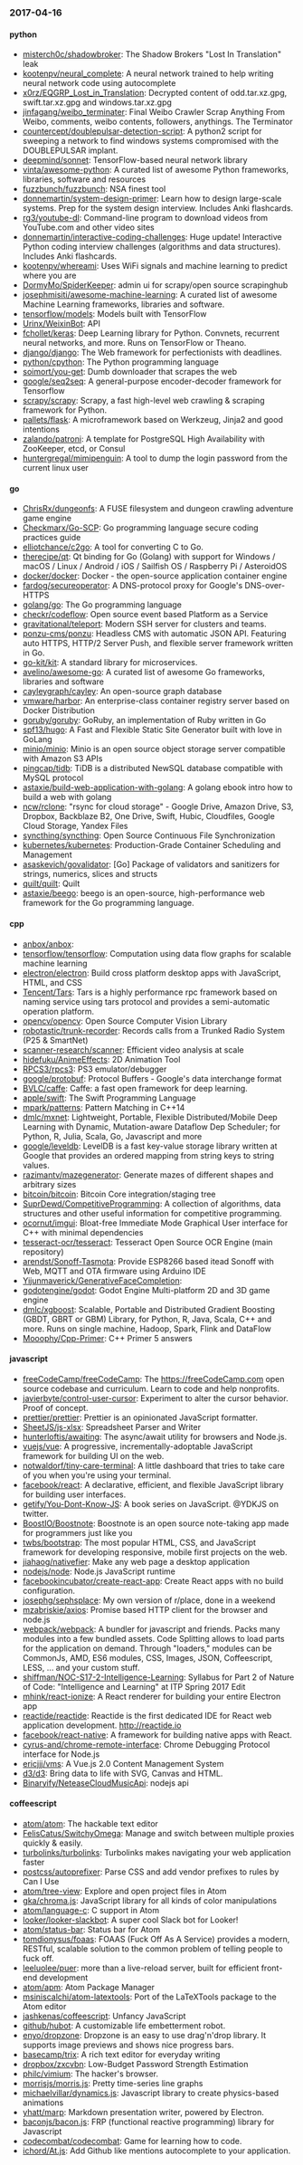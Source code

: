 ### 2017-04-16

#### python
* [misterch0c/shadowbroker](https://github.com/misterch0c/shadowbroker): The Shadow Brokers "Lost In Translation" leak
* [kootenpv/neural_complete](https://github.com/kootenpv/neural_complete): A neural network trained to help writing neural network code using autocomplete
* [x0rz/EQGRP_Lost_in_Translation](https://github.com/x0rz/EQGRP_Lost_in_Translation): Decrypted content of odd.tar.xz.gpg, swift.tar.xz.gpg and windows.tar.xz.gpg
* [jinfagang/weibo_terminater](https://github.com/jinfagang/weibo_terminater): Final Weibo Crawler Scrap Anything From Weibo, comments, weibo contents, followers, anythings. The Terminator
* [countercept/doublepulsar-detection-script](https://github.com/countercept/doublepulsar-detection-script): A python2 script for sweeping a network to find windows systems compromised with the DOUBLEPULSAR implant.
* [deepmind/sonnet](https://github.com/deepmind/sonnet): TensorFlow-based neural network library
* [vinta/awesome-python](https://github.com/vinta/awesome-python): A curated list of awesome Python frameworks, libraries, software and resources
* [fuzzbunch/fuzzbunch](https://github.com/fuzzbunch/fuzzbunch): NSA finest tool
* [donnemartin/system-design-primer](https://github.com/donnemartin/system-design-primer): Learn how to design large-scale systems. Prep for the system design interview. Includes Anki flashcards.
* [rg3/youtube-dl](https://github.com/rg3/youtube-dl): Command-line program to download videos from YouTube.com and other video sites
* [donnemartin/interactive-coding-challenges](https://github.com/donnemartin/interactive-coding-challenges): Huge update! Interactive Python coding interview challenges (algorithms and data structures). Includes Anki flashcards.
* [kootenpv/whereami](https://github.com/kootenpv/whereami): Uses WiFi signals  and machine learning to predict where you are
* [DormyMo/SpiderKeeper](https://github.com/DormyMo/SpiderKeeper): admin ui for scrapy/open source scrapinghub
* [josephmisiti/awesome-machine-learning](https://github.com/josephmisiti/awesome-machine-learning): A curated list of awesome Machine Learning frameworks, libraries and software.
* [tensorflow/models](https://github.com/tensorflow/models): Models built with TensorFlow
* [Urinx/WeixinBot](https://github.com/Urinx/WeixinBot): API
* [fchollet/keras](https://github.com/fchollet/keras): Deep Learning library for Python. Convnets, recurrent neural networks, and more. Runs on TensorFlow or Theano.
* [django/django](https://github.com/django/django): The Web framework for perfectionists with deadlines.
* [python/cpython](https://github.com/python/cpython): The Python programming language
* [soimort/you-get](https://github.com/soimort/you-get):  Dumb downloader that scrapes the web
* [google/seq2seq](https://github.com/google/seq2seq): A general-purpose encoder-decoder framework for Tensorflow
* [scrapy/scrapy](https://github.com/scrapy/scrapy): Scrapy, a fast high-level web crawling & scraping framework for Python.
* [pallets/flask](https://github.com/pallets/flask): A microframework based on Werkzeug, Jinja2 and good intentions
* [zalando/patroni](https://github.com/zalando/patroni): A template for PostgreSQL High Availability with ZooKeeper, etcd, or Consul
* [huntergregal/mimipenguin](https://github.com/huntergregal/mimipenguin): A tool to dump the login password from the current linux user

#### go
* [ChrisRx/dungeonfs](https://github.com/ChrisRx/dungeonfs): A FUSE filesystem and dungeon crawling adventure game engine
* [Checkmarx/Go-SCP](https://github.com/Checkmarx/Go-SCP): Go programming language secure coding practices guide
* [elliotchance/c2go](https://github.com/elliotchance/c2go):  A tool for converting C to Go.
* [therecipe/qt](https://github.com/therecipe/qt): Qt binding for Go (Golang) with support for Windows / macOS / Linux / Android / iOS / Sailfish OS / Raspberry Pi / AsteroidOS
* [docker/docker](https://github.com/docker/docker): Docker - the open-source application container engine
* [fardog/secureoperator](https://github.com/fardog/secureoperator): A DNS-protocol proxy for Google's DNS-over-HTTPS
* [golang/go](https://github.com/golang/go): The Go programming language
* [checkr/codeflow](https://github.com/checkr/codeflow): Open source event based Platform as a Service
* [gravitational/teleport](https://github.com/gravitational/teleport): Modern SSH server for clusters and teams.
* [ponzu-cms/ponzu](https://github.com/ponzu-cms/ponzu): Headless CMS with automatic JSON API. Featuring auto HTTPS, HTTP/2 Server Push, and flexible server framework written in Go.
* [go-kit/kit](https://github.com/go-kit/kit): A standard library for microservices.
* [avelino/awesome-go](https://github.com/avelino/awesome-go): A curated list of awesome Go frameworks, libraries and software
* [cayleygraph/cayley](https://github.com/cayleygraph/cayley): An open-source graph database
* [vmware/harbor](https://github.com/vmware/harbor): An enterprise-class container registry server based on Docker Distribution
* [goruby/goruby](https://github.com/goruby/goruby): GoRuby, an implementation of Ruby written in Go
* [spf13/hugo](https://github.com/spf13/hugo): A Fast and Flexible Static Site Generator built with love in GoLang
* [minio/minio](https://github.com/minio/minio): Minio is an open source object storage server compatible with Amazon S3 APIs
* [pingcap/tidb](https://github.com/pingcap/tidb): TiDB is a distributed NewSQL database compatible with MySQL protocol
* [astaxie/build-web-application-with-golang](https://github.com/astaxie/build-web-application-with-golang): A golang ebook intro how to build a web with golang
* [ncw/rclone](https://github.com/ncw/rclone): "rsync for cloud storage" - Google Drive, Amazon Drive, S3, Dropbox, Backblaze B2, One Drive, Swift, Hubic, Cloudfiles, Google Cloud Storage, Yandex Files
* [syncthing/syncthing](https://github.com/syncthing/syncthing): Open Source Continuous File Synchronization
* [kubernetes/kubernetes](https://github.com/kubernetes/kubernetes): Production-Grade Container Scheduling and Management
* [asaskevich/govalidator](https://github.com/asaskevich/govalidator): [Go] Package of validators and sanitizers for strings, numerics, slices and structs
* [quilt/quilt](https://github.com/quilt/quilt): Quilt
* [astaxie/beego](https://github.com/astaxie/beego): beego is an open-source, high-performance web framework for the Go programming language.

#### cpp
* [anbox/anbox](https://github.com/anbox/anbox): 
* [tensorflow/tensorflow](https://github.com/tensorflow/tensorflow): Computation using data flow graphs for scalable machine learning
* [electron/electron](https://github.com/electron/electron): Build cross platform desktop apps with JavaScript, HTML, and CSS
* [Tencent/Tars](https://github.com/Tencent/Tars): Tars is a highly performance rpc framework based on naming service using tars protocol and provides a semi-automatic operation platform.
* [opencv/opencv](https://github.com/opencv/opencv): Open Source Computer Vision Library
* [robotastic/trunk-recorder](https://github.com/robotastic/trunk-recorder): Records calls from a Trunked Radio System (P25 & SmartNet)
* [scanner-research/scanner](https://github.com/scanner-research/scanner): Efficient video analysis at scale
* [hidefuku/AnimeEffects](https://github.com/hidefuku/AnimeEffects): 2D Animation Tool
* [RPCS3/rpcs3](https://github.com/RPCS3/rpcs3): PS3 emulator/debugger
* [google/protobuf](https://github.com/google/protobuf): Protocol Buffers - Google's data interchange format
* [BVLC/caffe](https://github.com/BVLC/caffe): Caffe: a fast open framework for deep learning.
* [apple/swift](https://github.com/apple/swift): The Swift Programming Language
* [mpark/patterns](https://github.com/mpark/patterns): Pattern Matching in C++14
* [dmlc/mxnet](https://github.com/dmlc/mxnet): Lightweight, Portable, Flexible Distributed/Mobile Deep Learning with Dynamic, Mutation-aware Dataflow Dep Scheduler; for Python, R, Julia, Scala, Go, Javascript and more
* [google/leveldb](https://github.com/google/leveldb): LevelDB is a fast key-value storage library written at Google that provides an ordered mapping from string keys to string values.
* [razimantv/mazegenerator](https://github.com/razimantv/mazegenerator): Generate mazes of different shapes and arbitrary sizes
* [bitcoin/bitcoin](https://github.com/bitcoin/bitcoin): Bitcoin Core integration/staging tree
* [SuprDewd/CompetitiveProgramming](https://github.com/SuprDewd/CompetitiveProgramming): A collection of algorithms, data structures and other useful information for competitive programming.
* [ocornut/imgui](https://github.com/ocornut/imgui): Bloat-free Immediate Mode Graphical User interface for C++ with minimal dependencies
* [tesseract-ocr/tesseract](https://github.com/tesseract-ocr/tesseract): Tesseract Open Source OCR Engine (main repository)
* [arendst/Sonoff-Tasmota](https://github.com/arendst/Sonoff-Tasmota): Provide ESP8266 based itead Sonoff with Web, MQTT and OTA firmware using Arduino IDE
* [Yijunmaverick/GenerativeFaceCompletion](https://github.com/Yijunmaverick/GenerativeFaceCompletion): 
* [godotengine/godot](https://github.com/godotengine/godot): Godot Engine  Multi-platform 2D and 3D game engine
* [dmlc/xgboost](https://github.com/dmlc/xgboost): Scalable, Portable and Distributed Gradient Boosting (GBDT, GBRT or GBM) Library, for Python, R, Java, Scala, C++ and more. Runs on single machine, Hadoop, Spark, Flink and DataFlow
* [Mooophy/Cpp-Primer](https://github.com/Mooophy/Cpp-Primer): C++ Primer 5 answers

#### javascript
* [freeCodeCamp/freeCodeCamp](https://github.com/freeCodeCamp/freeCodeCamp): The https://freeCodeCamp.com open source codebase and curriculum. Learn to code and help nonprofits.
* [javierbyte/control-user-cursor](https://github.com/javierbyte/control-user-cursor): Experiment to alter the cursor behavior. Proof of concept.
* [prettier/prettier](https://github.com/prettier/prettier): Prettier is an opinionated JavaScript formatter.
* [SheetJS/js-xlsx](https://github.com/SheetJS/js-xlsx): Spreadsheet Parser and Writer
* [hunterloftis/awaiting](https://github.com/hunterloftis/awaiting): The async/await utility for browsers and Node.js.
* [vuejs/vue](https://github.com/vuejs/vue): A progressive, incrementally-adoptable JavaScript framework for building UI on the web.
* [notwaldorf/tiny-care-terminal](https://github.com/notwaldorf/tiny-care-terminal):  A little dashboard that tries to take care of you when you're using your terminal.
* [facebook/react](https://github.com/facebook/react): A declarative, efficient, and flexible JavaScript library for building user interfaces.
* [getify/You-Dont-Know-JS](https://github.com/getify/You-Dont-Know-JS): A book series on JavaScript. @YDKJS on twitter.
* [BoostIO/Boostnote](https://github.com/BoostIO/Boostnote): Boostnote is an open source note-taking app made for programmers just like you
* [twbs/bootstrap](https://github.com/twbs/bootstrap): The most popular HTML, CSS, and JavaScript framework for developing responsive, mobile first projects on the web.
* [jiahaog/nativefier](https://github.com/jiahaog/nativefier): Make any web page a desktop application
* [nodejs/node](https://github.com/nodejs/node): Node.js JavaScript runtime 
* [facebookincubator/create-react-app](https://github.com/facebookincubator/create-react-app): Create React apps with no build configuration.
* [josephg/sephsplace](https://github.com/josephg/sephsplace): My own version of r/place, done in a weekend
* [mzabriskie/axios](https://github.com/mzabriskie/axios): Promise based HTTP client for the browser and node.js
* [webpack/webpack](https://github.com/webpack/webpack): A bundler for javascript and friends. Packs many modules into a few bundled assets. Code Splitting allows to load parts for the application on demand. Through "loaders," modules can be CommonJs, AMD, ES6 modules, CSS, Images, JSON, Coffeescript, LESS, ... and your custom stuff.
* [shiffman/NOC-S17-2-Intelligence-Learning](https://github.com/shiffman/NOC-S17-2-Intelligence-Learning): Syllabus for Part 2 of Nature of Code: "Intelligence and Learning" at ITP Spring 2017 Edit
* [mhink/react-ionize](https://github.com/mhink/react-ionize): A React renderer for building your entire Electron app
* [reactide/reactide](https://github.com/reactide/reactide): Reactide is the first dedicated IDE for React web application development. http://reactide.io
* [facebook/react-native](https://github.com/facebook/react-native): A framework for building native apps with React.
* [cyrus-and/chrome-remote-interface](https://github.com/cyrus-and/chrome-remote-interface): Chrome Debugging Protocol interface for Node.js
* [ericjjj/vms](https://github.com/ericjjj/vms): A Vue.js 2.0 Content Management System
* [d3/d3](https://github.com/d3/d3): Bring data to life with SVG, Canvas and HTML. 
* [Binaryify/NeteaseCloudMusicApi](https://github.com/Binaryify/NeteaseCloudMusicApi): nodejs api

#### coffeescript
* [atom/atom](https://github.com/atom/atom): The hackable text editor
* [FelisCatus/SwitchyOmega](https://github.com/FelisCatus/SwitchyOmega): Manage and switch between multiple proxies quickly & easily.
* [turbolinks/turbolinks](https://github.com/turbolinks/turbolinks): Turbolinks makes navigating your web application faster
* [postcss/autoprefixer](https://github.com/postcss/autoprefixer): Parse CSS and add vendor prefixes to rules by Can I Use
* [atom/tree-view](https://github.com/atom/tree-view): Explore and open project files in Atom
* [gka/chroma.js](https://github.com/gka/chroma.js): JavaScript library for all kinds of color manipulations
* [atom/language-c](https://github.com/atom/language-c): C support in Atom
* [looker/looker-slackbot](https://github.com/looker/looker-slackbot): A super cool Slack bot for Looker!
* [atom/status-bar](https://github.com/atom/status-bar): Status bar for Atom
* [tomdionysus/foaas](https://github.com/tomdionysus/foaas): FOAAS (Fuck Off As A Service) provides a modern, RESTful, scalable solution to the common problem of telling people to fuck off.
* [leeluolee/puer](https://github.com/leeluolee/puer): more than a live-reload server, built for efficient front-end development
* [atom/apm](https://github.com/atom/apm): Atom Package Manager
* [msiniscalchi/atom-latextools](https://github.com/msiniscalchi/atom-latextools): Port of the LaTeXTools package to the Atom editor
* [jashkenas/coffeescript](https://github.com/jashkenas/coffeescript): Unfancy JavaScript
* [github/hubot](https://github.com/github/hubot): A customizable life embetterment robot.
* [enyo/dropzone](https://github.com/enyo/dropzone): Dropzone is an easy to use drag'n'drop library. It supports image previews and shows nice progress bars.
* [basecamp/trix](https://github.com/basecamp/trix): A rich text editor for everyday writing
* [dropbox/zxcvbn](https://github.com/dropbox/zxcvbn): Low-Budget Password Strength Estimation
* [philc/vimium](https://github.com/philc/vimium): The hacker's browser.
* [morrisjs/morris.js](https://github.com/morrisjs/morris.js): Pretty time-series line graphs
* [michaelvillar/dynamics.js](https://github.com/michaelvillar/dynamics.js): Javascript library to create physics-based animations
* [yhatt/marp](https://github.com/yhatt/marp): Markdown presentation writer, powered by Electron.
* [baconjs/bacon.js](https://github.com/baconjs/bacon.js): FRP (functional reactive programming) library for Javascript
* [codecombat/codecombat](https://github.com/codecombat/codecombat): Game for learning how to code.
* [ichord/At.js](https://github.com/ichord/At.js): Add Github like mentions autocomplete to your application.

